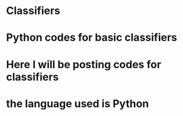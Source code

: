 # Classifiers
# Python codes for basic classifiers
# Here I will be posting codes for classifiers 
# the language used is Python 
